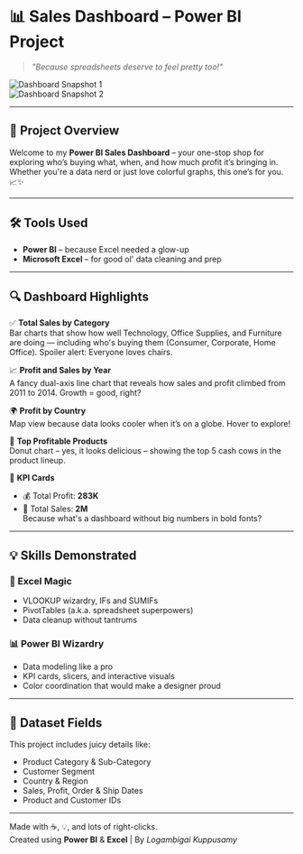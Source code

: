 # 📊 Sales Dashboard – Power BI Project  
> _"Because spreadsheets deserve to feel pretty too!"_

![Dashboard Snapshot 1](https://github.com/user-attachments/assets/5a66e3aa-6c18-4713-a198-bc9aa2212ae3)  
![Dashboard Snapshot 2](https://github.com/user-attachments/assets/85f0c41b-ef8d-4a01-b716-3bd847969247)

---

## 🎯 Project Overview

Welcome to my **Power BI Sales Dashboard** – your one-stop shop for exploring who’s buying what, when, and how much profit it’s bringing in. Whether you're a data nerd or just love colorful graphs, this one’s for you. 📈✨

---

## 🛠️ Tools Used

- **Power BI** – because Excel needed a glow-up  
- **Microsoft Excel** – for good ol' data cleaning and prep

---

## 🔍 Dashboard Highlights

✅ **Total Sales by Category**  
Bar charts that show how well Technology, Office Supplies, and Furniture are doing — including who's buying them (Consumer, Corporate, Home Office). Spoiler alert: Everyone loves chairs.

📈 **Profit and Sales by Year**  
A fancy dual-axis line chart that reveals how sales and profit climbed from 2011 to 2014. Growth = good, right?

🌍 **Profit by Country**  
Map view because data looks cooler when it’s on a globe. Hover to explore!

🍩 **Top Profitable Products**  
Donut chart – yes, it looks delicious – showing the top 5 cash cows in the product lineup.

📌 **KPI Cards**  
- 💰 Total Profit: **283K**  
- 🛒 Total Sales: **2M**  
Because what's a dashboard without big numbers in bold fonts?

---

## 💡 Skills Demonstrated

### 🔧 Excel Magic
- VLOOKUP wizardry, IFs and SUMIFs  
- PivotTables (a.k.a. spreadsheet superpowers)  
- Data cleanup without tantrums

### 📊 Power BI Wizardry
- Data modeling like a pro  
- KPI cards, slicers, and interactive visuals  
- Color coordination that would make a designer proud

---

## 📁 Dataset Fields

This project includes juicy details like:
- Product Category & Sub-Category  
- Customer Segment  
- Country & Region  
- Sales, Profit, Order & Ship Dates  
- Product and Customer IDs

---

Made with ☕, 💡, and lots of right-clicks.  
Created using **Power BI** & **Excel** | By *Logambigai Kuppusamy*
